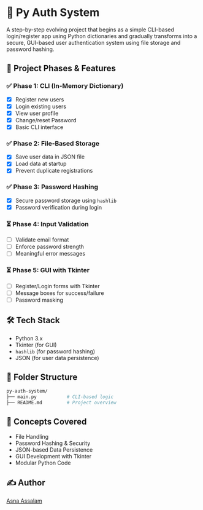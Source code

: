 # 🔐 Py Auth System

A step-by-step evolving project that begins as a simple CLI-based login/register app using Python dictionaries and gradually transforms into a secure, GUI-based user authentication system using file storage and password hashing.

## 🚀 Project Phases & Features

### ✅ Phase 1: CLI (In-Memory Dictionary)
- [x] Register new users
- [x] Login existing users
- [x] View user profile
- [x] Change/reset Password
- [x] Basic CLI interface

### ✅ Phase 2: File-Based Storage
- [x] Save user data in JSON file
- [x] Load data at startup
- [x] Prevent duplicate registrations

### ✅ Phase 3: Password Hashing
- [x] Secure password storage using `hashlib`
- [x] Password verification during login

### ⏳ Phase 4: Input Validation
- [ ] Validate email format
- [ ] Enforce password strength
- [ ] Meaningful error messages

### ⏳ Phase 5: GUI with Tkinter
- [ ] Register/Login forms with Tkinter
- [ ] Message boxes for success/failure
- [ ] Password masking

## 🛠️ Tech Stack
- Python 3.x
- Tkinter (for GUI)
- `hashlib` (for password hashing)
- JSON (for user data persistence)

## 📁 Folder Structure
```bash
py-auth-system/
├── main.py           # CLI-based logic 
├── README.md         # Project overview
```

## 🧠 Concepts Covered
- File Handling
- Password Hashing & Security
- JSON-based Data Persistence
- GUI Development with Tkinter
- Modular Python Code

## ✍️ Author
[Asna Assalam](https://github.com/asnaassalam)
